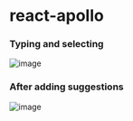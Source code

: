 # react-apollo

### Typing and selecting
![image](https://user-images.githubusercontent.com/3017584/172061702-c1135883-e167-43b2-89f0-0c6c33424990.png)

### After adding suggestions
![image](https://user-images.githubusercontent.com/3017584/172061714-acb2b915-42f5-4737-822a-7ba0a251a505.png)
